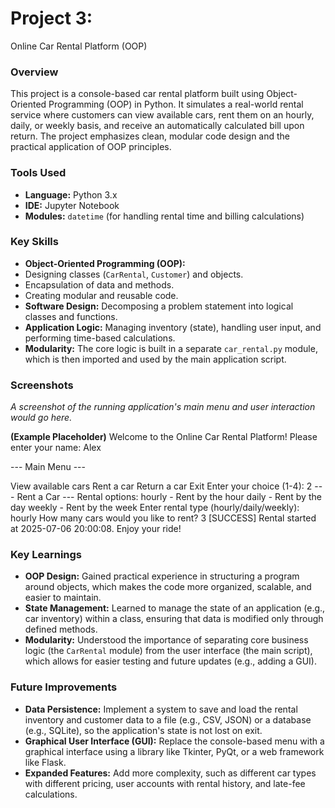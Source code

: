 # Project 3: 

Online Car Rental Platform (OOP)

### Overview
This project is a console-based car rental platform built using Object-Oriented Programming (OOP) in Python. It simulates a real-world rental service where customers can view available cars, rent them on an hourly, daily, or weekly basis, and receive an automatically calculated bill upon return. The project emphasizes clean, modular code design and the practical application of OOP principles.

### Tools Used
- **Language:** Python 3.x
- **IDE:** Jupyter Notebook
- **Modules:** `datetime` (for handling rental time and billing calculations)

### Key Skills
- **Object-Oriented Programming (OOP):**
- Designing classes (`CarRental`, `Customer`) and objects.
- Encapsulation of data and methods.
- Creating modular and reusable code.
- **Software Design:** Decomposing a problem statement into logical classes and functions.
- **Application Logic:** Managing inventory (state), handling user input, and performing time-based calculations.
- **Modularity:** The core logic is built in a separate `car_rental.py` module, which is then imported and used by the main application script.

### Screenshots
*A screenshot of the running application's main menu and user interaction would go here.*

**(Example Placeholder)**
Welcome to the Online Car Rental Platform! Please enter your name: Alex

--- Main Menu ---

View available cars
Rent a car
Return a car
Exit Enter your choice (1-4): 2
--- Rent a Car --- Rental options: hourly - Rent by the hour daily - Rent by the day weekly - Rent by the week Enter rental type (hourly/daily/weekly): hourly How many cars would you like to rent? 3 [SUCCESS] Rental started at 2025-07-06 20:00:08. Enjoy your ride!


### Key Learnings
- **OOP Design:** Gained practical experience in structuring a program around objects, which makes the code more organized, scalable, and easier to maintain.
- **State Management:** Learned to manage the state of an application (e.g., car inventory) within a class, ensuring that data is modified only through defined methods.
- **Modularity:** Understood the importance of separating core business logic (the `CarRental` module) from the user interface (the main script), which allows for easier testing and future updates (e.g., adding a GUI).

### Future Improvements
- **Data Persistence:** Implement a system to save and load the rental inventory and customer data to a file (e.g., CSV, JSON) or a database (e.g., SQLite), so the application's state is not lost on exit.
- **Graphical User Interface (GUI):** Replace the console-based menu with a graphical interface using a library like Tkinter, PyQt, or a web framework like Flask.
- **Expanded Features:** Add more complexity, such as different car types with different pricing, user accounts with rental history, and late-fee calculations.
